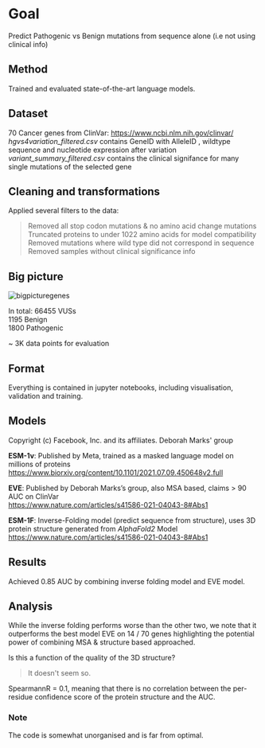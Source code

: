 # Goal
Predict Pathogenic vs Benign mutations from sequence alone (i.e not using clinical info)

## Method
Trained and evaluated state-of-the-art language models.

## Dataset
70 Cancer genes from ClinVar: https://www.ncbi.nlm.nih.gov/clinvar/ 
*hgvs4variation_filtered.csv* contains GeneID with AlleleID , wildtype sequence and nucleotide expression after variation
*variant_summary_filtered.csv* contains the clinical signifance for many single mutations of the selected gene

## Cleaning and transformations
Applied several filters to the data:
>Removed all stop codon mutations & no amino acid change mutations <br>
Truncated proteins to under 1022 amino acids for model compatibility<br>
Removed mutations where wild type did not correspond in sequence<br>
Removed samples without clinical significance info

## Big picture
![bigpicturegenes](https://user-images.githubusercontent.com/73180998/233119220-301c38e9-6f27-4b8a-9301-753e7d055e6c.png)
<br>

In total: 
66455 VUSs<br>
1195 Benign<br>
1800 Pathogenic

~ 3K data points for evaluation


## Format
Everything is contained in jupyter notebooks, including visualisation, validation and training.

## Models
Copyright (c) Facebook, Inc. and its affiliates.
Deborah Marks' group 

**ESM-1v**: Published by Meta, trained as a masked language model on millions of proteins <br>
https://www.biorxiv.org/content/10.1101/2021.07.09.450648v2.full 

**EVE**: Published by Deborah Marks’s group, also MSA based, claims > 90 AUC on ClinVar<br>
https://www.nature.com/articles/s41586-021-04043-8#Abs1

**ESM-1F**: Inverse-Folding model (predict sequence from structure), uses 3D protein structure generated from *AlphaFold2* Model<br>
https://www.nature.com/articles/s41586-021-04043-8#Abs1

## Results 
Achieved 0.85 AUC by combining inverse folding model and EVE model.
## Analysis
While the inverse folding performs worse than the other two, we note that it outperforms the best model EVE on  14 / 70 genes highlighting the potential power of combining MSA & structure based approached.

Is this a function of the quality of the 3D structure?<br>
>It doesn't seem so. 

SpearmannR = 0.1, meaning that there is no correlation between the per-residue confidence score of the protein structure and the AUC.

### Note
The code is somewhat unorganised and is far from optimal.
